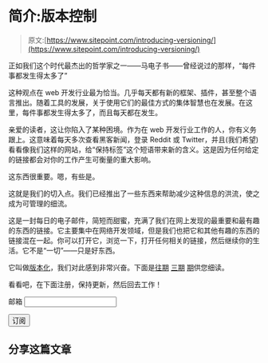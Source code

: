 # 简介:版本控制

> 原文:[https://www.sitepoint.com/introducing-versioning/](https://www.sitepoint.com/introducing-versioning/)

正如我们这个时代最杰出的哲学家之一——马电子书——曾经说过的那样，“每件事都发生得太多了”

这种观点在 web 开发行业最为恰当。几乎每天都有新的框架、插件，甚至整个语言推出。随着工具的发展，关于使用它们的最佳方式的集体智慧也在发展。在这里，每件事都发生得太多了，而且每天都在发生。

亲爱的读者，这让你陷入了某种困境。作为在 web 开发行业工作的人，你有义务跟上。这意味着每天多次查看黑客新闻，登录 Reddit 或 Twitter，并且(我们希望)看看像我们这样的网站，给“保持标签”这个短语带来新的含义。这是因为任何给定的链接都会对你的工作产生可衡量的重大影响。

这东西很重要。嗯，有些是。

这就是我们的切入点。我们已经推出了一些东西来帮助减少这种信息的洪流，使之成为可管理的细流。

这是一封每日的电子邮件，简短而甜蜜，充满了我们在网上发现的最重要和最有趣的东西的链接。它主要集中在网络开发领域，但是我们也把它和其他有趣的东西的链接混在一起。你可以打开它，浏览一下，打开任何相关的链接，然后继续你的生活。它不是“一切”——只是好东西。

它叫做[版本化](https://www.sitepoint.com/versioning/)，我们对此感到非常兴奋。下面是[往期](http://createsend.com/t/y-9D211E45FA3F4EF2) [三期](http://createsend.com/t/y-84929A88ED6320B8) [期](http://createsend.com/t/y-C2BAA49F78B37084)供您细读。

看看吧，在下面注册，保持更新，然后回去工作！

<form action="http://sitepointdotcom.createsend.com/t/y/s/aldlrr/" method="post">

<label for="fieldEmail">邮箱</label>
<input id="fieldEmail" name="cm-aldlrr-aldlrr" type="email" required="">

<button type="submit">订阅</button>

</form>

## 分享这篇文章